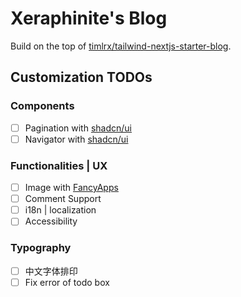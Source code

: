 # Xeraphinite's Blog

Build on the top of [timlrx/tailwind-nextjs-starter-blog](https://github.com/timlrx/tailwind-nextjs-starter-blog).

## Customization TODOs

### Components

- [ ] Pagination with [shadcn/ui](https://ui.shadcn.com/docs/components/pagination)
- [ ] Navigator with [shadcn/ui](https://ui.shadcn.com/docs/components/navigation-menu)

### Functionalities | UX

- [ ] Image with [FancyApps](https://fancyapps.com/fancybox/)
- [ ] Comment Support
- [ ] i18n | localization
- [ ] Accessibility

### Typography

- [ ] 中文字体排印
- [ ] Fix error of todo box
